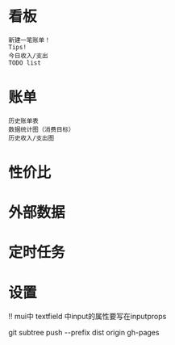 # 看板
    新建一笔账单！
    Tips!
    今日收入/支出
    TODO list
# 账单
    历史账单表
    数据统计图（消费目标）
    历史收入/支出图
# 性价比

# 外部数据

# 定时任务

# 设置

!! mui中 textfield 中input的属性要写在inputprops

git subtree push --prefix dist origin gh-pages